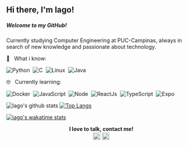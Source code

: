 ##  Hi there, I'm Iago! 
##### Welcome to my GitHub!

Currently studying Computer Engineering at PUC-Campinas, always in search of new knowledge and passionate about technology.

 🤔️ &nbsp; What i know: <br/>


![Python](https://img.shields.io/badge/-Python-369?style=flat&logoColor=fff&logo=python)&nbsp;
![C](https://img.shields.io/badge/-C/C++-4F33FF?style=flat&logoColor=fff&logo=c)&nbsp;
![Linux](https://img.shields.io/badge/-Linux-f2930d?style=flat&logoColor=fff&logo=linux)&nbsp;
![Java](https://img.shields.io/badge/-Java-E9E9E9?style=flat&logoColor=007AAB&logo=java)&nbsp;

🤓️ &nbsp; Currently learning: <br/>

![Docker](https://img.shields.io/badge/-Docker-099cec?style=flat&logoColor=fff&logo=docker)&nbsp;
![JavaScript](https://img.shields.io/badge/-JavaScript-FEAE32?style=flat&logoColor=fff&logo=javascript)&nbsp;
![Node](https://img.shields.io/badge/-Node.js-5B9856?style=flat&logoColor=fff&logo=node.js)&nbsp;
![ReactJs](https://img.shields.io/badge/-React-18BCEE?style=flat&logoColor=fff&logo=react)&nbsp;
![TypeScript](https://img.shields.io/badge/-TypeScript-007ACC?style=flat&logoColor=fff&logo=typescript)&nbsp;
![Expo](https://img.shields.io/badge/-Expo-000?style=flat&logoColor=fff&logo=expo)&nbsp;

![Iago's github stats](https://github-readme-stats.vercel.app/api?username=iaglourenco&show_icons=true)
[![Top Langs](https://github-readme-stats.vercel.app/api/top-langs/?username=iaglourenco&layout=compact&hide=assembly,shell&langs_count=5)](https://github.com/anuraghazra/github-readme-stats)

[![iago's wakatime stats](https://github-readme-stats.vercel.app/api/wakatime?username=iaglourenco&custom_title=Time)](https://github.com/anuraghazra/github-readme-stats)



<p align="center">
<strong>I love to talk, contact me!</strong><br/>
<a href="https://linkedin.com/in/iagolourenco" target="blank"><img align="center" src="https://cdn.jsdelivr.net/npm/simple-icons@3.0.1/icons/linkedin.svg" alt="iagolourenco" height="20" width="20" /></a>
<a href="https://instagram.com/iaglourenco" target="blank"><img align="center" src="https://cdn.jsdelivr.net/npm/simple-icons@3.0.1/icons/instagram.svg" alt="iaglourenco" height="20" width="20" /></a>
</p>
